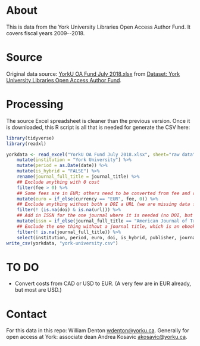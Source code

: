 # About

This is data from the York University Libraries Open Access Author Fund.  It covers fiscal years 2009--2018.

# Source

Original data source: [YorkU OA Fund July 2018.xlsx](https://yorkspace.library.yorku.ca/xmlui/bitstream/handle/10315/27524/YorkU%20OA%20Fund%20July%202018.xlsx) from [Dataset: York University Libraries Open Access Author Fund](https://yorkspace.library.yorku.ca/xmlui/handle/10315/27524).

# Processing

The source Excel spreadsheet is cleaner than the previous version.  Once it is downloaded, this R script is all that is needed for generate the CSV here:

``` R
library(tidyverse)
library(readxl)

yorkdata <- read_excel("YorkU OA Fund July 2018.xlsx", sheet="raw data") %>%
    mutate(institution = "York University") %>%
    mutate(period = as.Date(date)) %>%
    mutate(is_hybrid = "FALSE") %>%
    rename(journal_full_title = journal_title) %>%
    ## Exclude anything with 0 cost
    filter(fee > 0) %>%
    ## Some fees are in EUR; others need to be converted from fee and currency column
    mutate(euro = if_else(currency == "EUR", fee, 0)) %>%
    ## Exclude anything without both a DOI a URL (we are missing data for these)
    filter(! (is.na(doi) & is.na(url))) %>%
    ## Add in ISSN for the one journal where it is needed (no DOI, but it does have a URL)
    mutate(issn = if_else(journal_full_title == "American Journal of Translational Research", "1943-8141", "")) %>%
    ## Exclude the one thing without a journal title, which is an ebook
    filter(! is.na(journal_full_title)) %>%
    select(institution, period, euro, doi, is_hybrid, publisher, journal_full_title, issn, url)
write_csv(yorkdata, "york-university.csv")

```

# TO DO

* Convert costs from CAD or USD to EUR.  (A very few are in EUR already, but most are USD.)

# Contact

For this data in this repo: William Denton <wdenton@yorku.ca>.  Generally for open access at York: associate dean Andrea Kosavic <akosavic@yorku.ca>.
